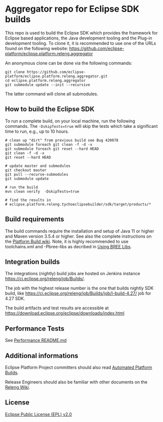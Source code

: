 Aggregator repo for Eclipse SDK builds
======================================

This repo is used to build the Eclipse SDK which provides the framework for Eclipse based applications, the Java development tooling and the Plug-in development tooling.
To clone it, it is recommended to use one of the URLs found on the following website: 
https://github.com/eclipse-platform/eclipse.platform.releng.aggregator

An anonymous clone can be done via the following commands:

```
git clone https://github.com/eclipse-platform/eclipse.platform.releng.aggregator.git
cd eclipse.platform.releng.aggregator
git submodule update --init --recursive
```

The latter command will clone all submodules.

How to build the Eclipse SDK
----------------------------

To run a complete build, on your local machine, run the following commands.
The `-DskipTests=true` will skip the tests which take a significant time to run, e.g., up to 10 hours.

```
# clean up "dirt" from previous build see Bug 420078
git submodule foreach git clean -f -d -x
git submodule foreach git reset --hard HEAD
git clean -f -d -x
git reset --hard HEAD

# update master and submodules
git checkout master
git pull --recurse-submodules
git submodule update

# run the build
mvn clean verify  -DskipTests=true

# find the results in
# eclipse.platform.releng.tychoeclipsebuilder/sdk/target/products/*
```

Build requirements
------------------

The build commands require the installation and setup of Java 11 or higher and Maven version 3.5.4 or higher.
See also the complete instructions on the [Platform Build wiki](https://wiki.eclipse.org/Platform-releng/Platform_Build "Platform Build"). 
Note, it is highly recommended to use toolchains.xml and -Pbree-libs as decribed in [Using BREE Libs](https://wiki.eclipse.org/Platform-releng/Platform_Build#Using_BREE_Libs "Using BREE Libs").

Integration builds
------------------

The integrations (nightly) build jobs are hosted on Jenkins instance https://ci.eclipse.org/releng/job/Builds/.

The job with the highest release number is the one that builds nightly SDK build, like https://ci.eclipse.org/releng/job/Builds/job/I-build-4.27/ job for 4.27 SDK.

The build artifacts and test results are accessible at https://download.eclipse.org/eclipse/downloads/index.html

Performance Tests
-----------------
See [Performance README.md](production/README.md)

Additional informations
-----------------------

Eclipse Platform Project committers should also read [Automated Platform Builds](https://wiki.eclipse.org/Platform-releng/Automated_Platform_Build "Automated Platform Builds").

Release Engineers should also be familiar with other documents on the [Releng Wiki](https://wiki.eclipse.org/Category:Eclipse_Platform_Releng "Releng Wiki").

License
-------

[Eclipse Public License (EPL) v2.0][2]

[2]: https://www.eclipse.org/legal/epl-2.0/
